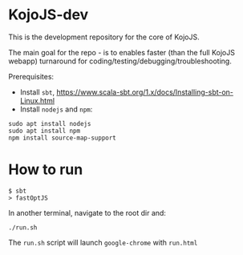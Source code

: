 # KojoJS-dev
This is the development repository for the core of KojoJS.

The main goal for the repo - is to enables faster (than the full KojoJS webapp) turnaround for coding/testing/debugging/troubleshooting.

Prerequisites: 
* Install `sbt`, https://www.scala-sbt.org/1.x/docs/Installing-sbt-on-Linux.html
* Install `nodejs` and `npm`:
```
sudo apt install nodejs
sudo apt install npm
npm install source-map-support
```

# How to run
```
$ sbt
> fastOptJS
```
In another terminal, navigate to the root dir and:
```
./run.sh
```
The `run.sh` script will launch `google-chrome` with `run.html`
